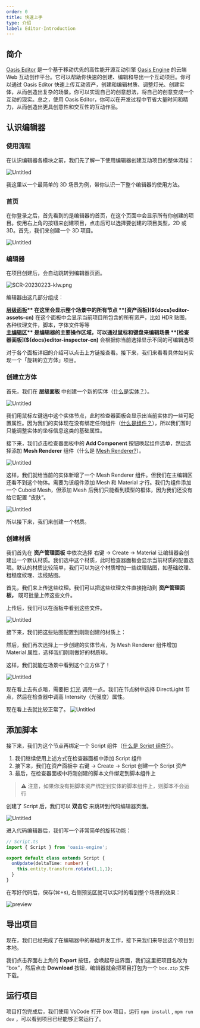 ```yaml
---
order: 0
title: 快速上手
type: 介绍
label: Editor-Introduction
---
```


## 简介

[Oasis Editor](https://antg.antgroup.com/) 是一个基于移动优先的高性能开源互动引擎 [Oasis Engine](https://github.com/oasis-engine/engine) 的云端 Web 互动创作平台。它可以帮助你快速的创建、编辑和导出一个互动项目。你可以通过 Oasis Editor 快速上传互动资产，创建和编辑材质、调整灯光、创建实体，从而创造出复杂的场景。你可以实现自己的创意想法，将自己的创意变成一个互动的现实。总之，使用 Oasis Editor，你可以在开发过程中节省大量时间和精力，从而创造出更具创意性和交互性的互动作品。

## 认识编辑器

### 使用流程

在认识编辑器各模块之前，我们先了解一下使用编辑器创建互动项目的整体流程：

![Untitled](https://mdn.alipayobjects.com/huamei_x9dkln/afts/img/A*aa22QqPGmE8AAAAAAAAAAAAADsGIAQ/original)

我这里以一个最简单的 3D 场景为例，带你认识一下整个编辑器的使用方法。

### 首页

在你登录之后，首先看到的是编辑器的首页，在这个页面中会显示所有你创建的项目。使用右上角的按钮来创建项目，点击后可以选择要创建的项目类型，2D 或 3D。首先，我们来创建一个 3D 项目。

![Untitled](https://mdn.alipayobjects.com/huamei_x9dkln/afts/img/A*4iUvQ4XbQfMAAAAAAAAAAAAADsGIAQ/original)

### 编辑器

在项目创建后，会自动跳转到编辑器页面。

![SCR-20230223-klw.png](https://mdn.alipayobjects.com/huamei_x9dkln/afts/img/A*TYnpTreWDJ0AAAAAAAAAAAAADsGIAQ/original)

编辑器由这几部分组成：

**[层级面板](${docs}editor-hierarchy-cn)** 在这里会显示整个场景中的所有节点  
**[资产面板](${docs}editor-assets-cn)** 在这个面板中会显示当前项目所包含的所有资产，比如 HDR 贴图，各种纹理文件，脚本，字体文件等等  
**[主编辑区](${docs}editor-viewport-cn)** 是编辑器的主要操作区域，可以通过鼠标和键盘来编辑场景  
**[检查器面板](${docs}editor-inspector-cn)** 会根据你当前选择显示不同的可编辑选项

对于各个面板详细的介绍可以点击上方链接查看。接下来，我们来看看具体如何实现一个「旋转的立方体」项目。

### 创建立方体

首先，我们在 **层级面板** 中创建一个新的实体（[什么是实体？](https://oasisengine.cn/#/docs/latest/cn/entity)）。

![Untitled](https://mdn.alipayobjects.com/huamei_x9dkln/afts/img/A*9R-fQrDkqz0AAAAAAAAAAAAADsGIAQ/original)

我们用鼠标左键选中这个实体节点，此时检查器面板会显示出当前实体的一些可配置属性。因为我们的实体现在没有绑定任何组件（[什么是组件？](https://oasisengine.cn/#/docs/latest/cn/entity)），所以我们暂时只能调整实体的坐标信息这类的基础属性。

接下来，我们点击检查器面板中的 **Add Component** 按钮唤起组件选单，然后选择添加 **Mesh Renderer** 组件（什么是 [Mesh Renderer?](https://oasisengine.cn/#/docs/latest/cn/mesh-renderer)）。

![Untitled](https://mdn.alipayobjects.com/huamei_x9dkln/afts/img/A*rzeGTYjbAKYAAAAAAAAAAAAADsGIAQ/original)

这样，我们就给当前的实体新增了一个 Mesh Renderer 组件。但我们在主编辑区还看不到这个物体。需要为该组件添加 Mesh 和 Material 才行。我们为组件添加一个 Cuboid Mesh，但添加 Mesh 后我们只能看到模型的框体，因为我们还没有给它配置 “皮肤”。

![Untitled](https://mdn.alipayobjects.com/huamei_x9dkln/afts/img/A*mxSZT7XMbHgAAAAAAAAAAAAADsGIAQ/original)

所以接下来，我们来创建一个材质。

### 创建材质

我们首先在 **资产管理面板** 中依次选择 右键 → Create → Material 让编辑器会创建出一个默认材质。我们选中这个材质，此时检查器面板会显示当前材质的配置选项。默认的材质比较简单，我们可以为这个材质增加一些纹理贴图，如基础纹理、粗糙度纹理、法线贴图。

首先，我们来上传这些纹理。我们可以把这些纹理文件直接拖动到 **资产管理面板，** 既可批量上传这些文件。

上传后，我们可以在面板中看到这些文件。

![Untitled](https://mdn.alipayobjects.com/huamei_x9dkln/afts/img/A*hTxsT74Y47kAAAAAAAAAAAAADsGIAQ/original)

接下来，我们把这些贴图配置到刚刚创建的材质上：

然后，我们再次选择上一步创建的实体节点，为 Mesh Renderer 组件增加 Material 属性，选择我们刚刚做好的材质球。

这样，我们就能在场景中看到这个立方体了！

![Untitled](https://mdn.alipayobjects.com/huamei_x9dkln/afts/img/A*L-a0ToEN5N4AAAAAAAAAAAAADsGIAQ/original)

现在看上去有点暗，需要把 [灯光](https://oasisengine.cn/#/docs/latest/cn/light) 调亮一点。我们在节点树中选择 DirectLight 节点，然后在检查器中调高 Intensity（光强度）属性。

现在看上去就比较正常了。
![Untitled](https://mdn.alipayobjects.com/huamei_x9dkln/afts/img/A*b2nKRan70_QAAAAAAAAAAAAADsGIAQ/original)

## 添加脚本

接下来，我们为这个节点再绑定一个 Script 组件（[什么是 Script 组件?](https://oasisengine.cn/#/docs/latest/cn/script)）。

1. 我们继续使用上述方式在检查器面板中添加 Script 组件
2. 接下来，我们在资产面板中 右键 → Create → Script  创建一个 Script 资产
3. 最后，在检查器面板中将刚创建的脚本文件绑定到脚本组件上

> ⚠️ 注意，如果你没有把脚本资产绑定到实体的脚本组件上，则脚本不会运行

创建了 Script 后，我们可以 **双击它** 来跳转到代码编辑器页面。

![Untitled](https://mdn.alipayobjects.com/huamei_fvsq9p/afts/img/A*EbiqQoEA-_oAAAAAAAAAAAAADqiTAQ/original)


进入代码编辑器后，我们写一个非常简单的旋转功能：

```ts
// Script.ts
import { Script } from 'oasis-engine';

export default class extends Script {
  onUpdate(deltaTime: number) {
    this.entity.transform.rotate(1,1,1);
  }
}
```

在写好代码后，保存(⌘+s), 右侧预览区就可以实时的看到整个场景的效果：

![preview](https://mdn.alipayobjects.com/huamei_x9dkln/afts/img/A*9lhLRY7D2g8AAAAAAAAAAAAADsGIAQ/original)

## 导出项目

现在，我们已经完成了在编辑器中的基础开发工作，接下来我们来导出这个项目到本地。

我们点击界面右上角的 **Export** 按钮，会唤起导出界面，我们这里把项目名改为 “box”，然后点击 **Download** 按钮，编辑器就会把项目打包为一个 `box.zip` 文件下载。

## 运行项目

项目打包完成后，我们使用 VsCode 打开 box 项目，运行 `npm install` , `npm run dev` ，可以看到项目已经能够正常运行了。